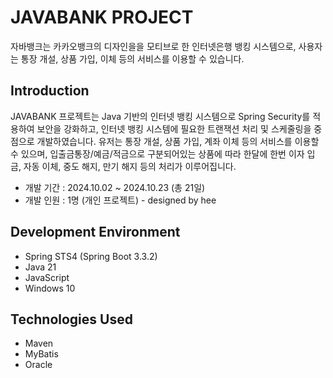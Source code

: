 # JAVABANK PROJECT
자바뱅크는 카카오뱅크의 디자인을을 모티브로 한 인터넷은행 뱅킹 시스템으로, 사용자는 통장 개설, 상품 가입, 이체 등의 서비스를 이용할 수 있습니다.



## Introduction
JAVABANK 프로젝트는 Java 기반의 인터넷 뱅킹 시스템으로 Spring Security를 적용하여 보안을 강화하고, 인터넷 뱅킹 시스템에 필요한 트랜잭션 처리 및 스케줄링을 중점으로 개발하였습니다.
유저는 통장 개설, 상품 가입, 계좌 이체 등의 서비스를 이용할 수 있으며, 입출금통장/예금/적금으로 구분되어있는 상품에 따라 한달에 한번 이자 입금, 자동 이체, 중도 해지, 만기 해지 등의 처리가 이루어집니다.
- 개발 기간 : 2024.10.02 ~ 2024.10.23 (총 21일)
- 개발 인원 : 1명 (개인 프로젝트) - designed by hee



## Development Environment
- Spring STS4 (Spring Boot 3.3.2)
- Java 21
- JavaScript
- Windows 10



## Technologies Used
- Maven
- MyBatis
- Oracle
